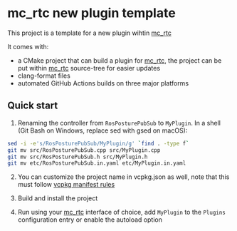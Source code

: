 mc_rtc new plugin template
==

This project is a template for a new plugin wihtin [mc_rtc]

It comes with:
- a CMake project that can build a plugin for [mc_rtc], the project can be put within [mc_rtc] source-tree for easier updates
- clang-format files
- automated GitHub Actions builds on three major platforms

Quick start
--

1. Renaming the controller from `RosPosturePubSub` to `MyPlugin`. In a shell (Git Bash on Windows, replace sed with gsed on macOS):

```bash
sed -i -e's/RosPosturePubSub/MyPlugin/g' `find . -type f`
git mv src/RosPosturePubSub.cpp src/MyPlugin.cpp
git mv src/RosPosturePubSub.h src/MyPlugin.h
git mv etc/RosPosturePubSub.in.yaml etc/MyPlugin.in.yaml
```

2. You can customize the project name in vcpkg.json as well, note that this must follow [vcpkg manifest rules](https://github.com/microsoft/vcpkg/blob/master/docs/users/manifests.md)

3. Build and install the project

4. Run using your [mc_rtc] interface of choice, add `MyPlugin` to the `Plugins` configuration entry or enable the autoload option

[mc_rtc]: https://jrl-umi3218.github.io/mc_rtc/
